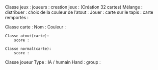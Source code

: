 

Classe jeux : 
	joueurs : 
	creation jeux : (Création 32 cartes)
	Mélange : 
	distribuer : 
	choix de la couleur de l’atout :
	Jouer : 
	carte sur le tapis :
	carte remportés : 
	

Classe carte : 
	Nom : 
	Couleur :

	Classe atout(carte):
		score : 

	Classe normal(carte):
		score : 

Classe joueur
	Type : IA / humain
	Hand : 
	group :


 
